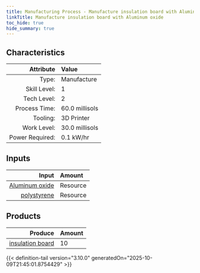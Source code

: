 ```yaml
---
title: Manufacturing Process - Manufacture insulation board with Aluminum oxide
linkTitle: Manufacture insulation board with Aluminum oxide
toc_hide: true
hide_summary: true
---
```

<!-- This is generated by the MarsSim HelpGenertor, do not edit. -->


## Characteristics

| Attribute      | Value |
|--------:|:------|
|Type:|Manufacture|
|Skill Level:|1|
|Tech Level:|2|
|Process Time:|60.0 millisols|
|Tooling:|3D Printer|
|Work Level:|30.0 millisols|
|Power Required:|0.1 kW/hr|

## Inputs

| Input      | Amount |
|--------:|:------|
|[Aluminum oxide](/docs/definitions/resource/aluminum-oxide)|Resource|1.0 kg|
|[polystyrene](/docs/definitions/resource/polystyrene)|Resource|9.0 kg|

## Products


| Produce      | Amount |
|--------:|:------|
|[insulation board](/docs/definitions/part/insulation-board)|10|



{{< definition-tail version="3.10.0" generatedOn="2025-10-09T21:45:01.8754429" >}}



